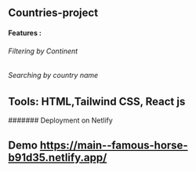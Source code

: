 ## Countries-project
#### Features :
###### Filtering by Continent 
###### Searching by country name

## Tools: HTML,Tailwind CSS, React js
####### Deployment on Netlify
## Demo https://main--famous-horse-b91d35.netlify.app/  
